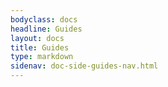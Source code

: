 ```yaml
---
bodyclass: docs
headline: Guides
layout: docs
title: Guides
type: markdown
sidenav: doc-side-guides-nav.html
---
```


